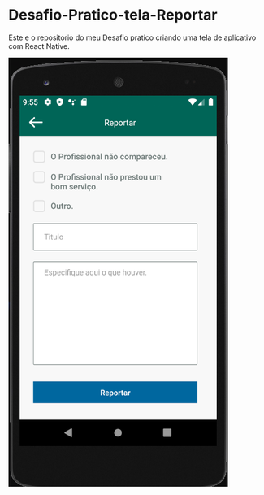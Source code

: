 # Desafio-Pratico-tela-Reportar
Este e o repositorio do meu Desafio pratico criando uma tela de aplicativo com React Native.


<img src="./Assets/Print_Aplicativo_Tela_Reportar.png">